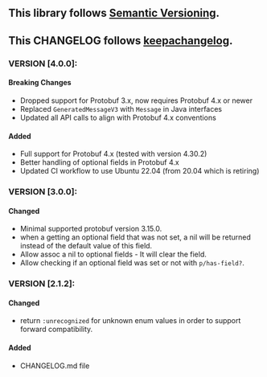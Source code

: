 ## This library follows [Semantic Versioning](https://semver.org).
## This CHANGELOG follows [keepachangelog](https://keepachangelog.com/en/1.0.0/).

###  VERSION [4.0.0]:
#### Breaking Changes
* Dropped support for Protobuf 3.x, now requires Protobuf 4.x or newer
* Replaced `GeneratedMessageV3` with `Message` in Java interfaces
* Updated all API calls to align with Protobuf 4.x conventions

#### Added
* Full support for Protobuf 4.x (tested with version 4.30.2)
* Better handling of optional fields in Protobuf 4.x
* Updated CI workflow to use Ubuntu 22.04 (from 20.04 which is retiring)

###  VERSION [3.0.0]:
#### Changed
* Minimal supported protobuf version 3.15.0.
* when a getting an optional field that was not set, a nil will be returned instead of the default value of this field.
* Allow assoc a nil to optional fields - It will clear the field.
* Allow checking if an optional field was set or not with `p/has-field?`.

###  VERSION [2.1.2]:
#### Changed
* return `:unrecognized` for unknown enum values in order to support forward compatibility.

#### Added
* CHANGELOG.md file  
